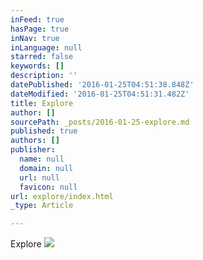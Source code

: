 ```yaml
---
inFeed: true
hasPage: true
inNav: true
inLanguage: null
starred: false
keywords: []
description: ''
datePublished: '2016-01-25T04:51:38.848Z'
dateModified: '2016-01-25T04:51:31.482Z'
title: Explore
author: []
sourcePath: _posts/2016-01-25-explore.md
published: true
authors: []
publisher:
  name: null
  domain: null
  url: null
  favicon: null
url: explore/index.html
_type: Article

---
```

Explore
![](https://the-grid-user-content.s3-us-west-2.amazonaws.com/c0f24ebf-5d67-4e91-90c6-e4ed81e8f75a.jpg)